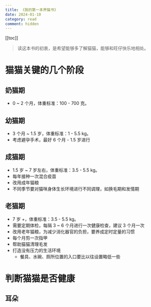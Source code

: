 ```yaml
---
title: 《我的第一本养猫书》
date: 2024-01-10
category: read
comment: hidden
---
```


[[toc]]

> 读这本书的初衷，是希望能够多了解猫猫，能够和旺仔快乐地相处。


# 猫猫关键的几个阶段

## 奶猫期

- 0 ~ 2 个月，体重标准：100 - 700 克。

## 幼猫期

- 3 个月 ~ 1.5 岁，体重标准：1 - 5.5 kg。
- 考虑避孕手术，最好 6 个月 - 1.5 岁进行

## 成猫期

- 1.5 岁 ~ 7 岁左右，体重标准：3.5 - 5.5 kg。
- 每年接种一次混合疫苗
- 改用成年猫粮
- 不同季节要对猫咪身体生长环境进行不同调理，如换毛期和发情期

## 老猫期
- 7 岁 +，体重标准：3.5 - 5.5 kg。
- 需要定期体检，每隔 3 ~ 6 个月进行一次健康检查，建议 3 个月一次
- 改用老年猫粮，为减少消化器官的负担，要养成定时定量的习惯
- 每个月剪一次指甲
- 帮助猫猫清理毛发
- 打造没有压力的生活环境
  - 餐具、水碗、厕所位置的入口要比以往设置略低一些

# 判断猫猫是否健康

## 耳朵



